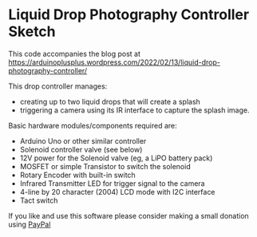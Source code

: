 # Liquid Drop Photography Controller Sketch

This code accompanies the blog post at https://arduinoplusplus.wordpress.com/2022/02/13/liquid-drop-photography-controller/

This drop controller manages:
* creating up to two liquid drops that will create a splash
* triggering a camera using its IR interface to capture the splash image.

Basic hardware modules/components required are:
* Arduino Uno or other similar controller
* Solenoid controller valve (see below)
* 12V power for the Solenoid valve (eg, a LiPO battery pack)
* MOSFET or simple Transistor to switch the solenoid
* Rotary Encoder with built-in switch
* Infrared Transmitter LED for trigger signal to the camera
* 4-line by 20 character (2004) LCD mode with I2C interface
* Tact switch

If you like and use this software please consider making a small donation using [PayPal](https://paypal.me/MajicDesigns/4USD)
